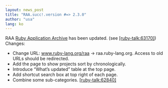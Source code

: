 ```yaml
---
layout: news_post
title: "RAA.succ!.version #=> 2.3.0"
author: "usa"
lang: ko
---
```


RAA [Ruby Application Archive][1] has been updated. (see [\[ruby-talk:63170\]][2]) Changes:

* Change URL: www.ruby-lang.org/raa -&gt; raa.ruby-lang.org.
  Access to old URLs should be redirected.
* Add the page to show projects sort by chronologically.
* Introduce “What’s updated” table at the top page.
* Add shortcut search box at top right of each page.
* Combine some sub-categories. [\[ruby-talk:62840\]][3]



[1]: http://raa.ruby-lang.org/
[2]: http://blade.nagaokaut.ac.jp/cgi-bin/scat.rb/ruby/ruby-talk/63170
[3]: http://blade.nagaokaut.ac.jp/cgi-bin/scat.rb/ruby/ruby-talk/62840
